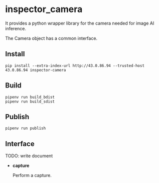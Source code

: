 # inspector_camera

It provides a python wrapper library for the camera needed for image AI inference.

The Camera object has a common interface.

## Install
```shell
pip install --extra-index-url http://43.0.86.94 --trusted-host 43.0.86.94 inspector-camera
```

## Build

```shell
pipenv run build_bdist
pipenv run build_sdist
```

## Publish

```shell
pipenv run publish
```

## Interface

TODO: write document

- **capture**

  Perform a capture.
  
